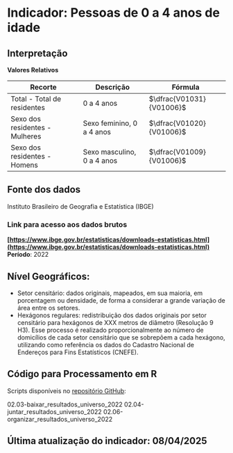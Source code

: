 # Indicador: Pessoas de 0 a 4 anos de idade

## Interpretação

**Valores Relativos**

|Recorte|Descrição  |Fórmula
|--|--|--|
|Total - Total de residentes|0 a 4 anos|$\dfrac{V01031}{V01006}$|
|Sexo dos residentes - Mulheres|Sexo feminino, 0 a 4 anos|$\dfrac{V01020}{V01006}$|
|Sexo dos residentes - Homens|Sexo masculino, 0 a 4 anos|$\dfrac{V01009}{V01006}$|


## Fonte dos dados
Instituto Brasileiro de Geografia e Estatística (IBGE)

### Link para acesso aos dados brutos
**[https://www.ibge.gov.br/estatisticas/downloads-estatisticas.html](https://www.ibge.gov.br/estatisticas/downloads-estatisticas.html)**
**Período**: 2022

## Nível Geográficos:

 - Setor censitário: dados originais, mapeados, em sua maioria, em porcentagem ou densidade, de forma a considerar a grande variação de área entre os setores.
 - Hexágonos regulares: redistribuição dos dados originais por setor censitário para hexágonos de XXX metros de diâmetro (Resolução 9 H3). Esse processo é realizado proporcionalmente ao número de domicílios de cada setor censitário que se sobrepõem a cada hexágono, utilizando como referência os dados do Cadastro Nacional de Endereços para Fins Estatísticos (CNEFE).

## Código para Processamento em R
Scripts disponíveis no [repositório GitHub](https://github.com/cem-usp/georedus):

02.03-baixar_resultados_universo_2022
02.04-juntar_resultados_universo_2022
02.06-organizar_resultados_universo_2022

## Última atualização do indicador: 08/04/2025
